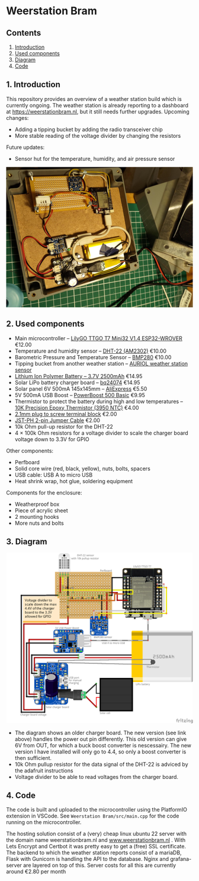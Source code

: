 Weerstation Bram
===============

Contents
----------------------

1. [ Introduction ](#intro)
2. [ Used components ](#components)
3. [ Diagram ](#diagram)
4. [ Code ](#code)

<a name="intro"></a>
## 1. Introduction

This repository provides an overview of a weather station build which is currently ongoing. The weather station is already reporting to a dashboard at https://weerstationbram.nl, but it still needs further upgrades. Upcoming changes:

- Adding a tipping bucket by adding the radio transceiver chip
- More stable reading of the voltage divider by changing the resistors

Future updates:

- Sensor hut for the temperature, humidity, and air pressure sensor

![Work in progress](./resources/readme_img/WorkInProgress.jpeg)

<a name="components"></a>
## 2. Used components

- Main microcontroller – [LilyGO TTGO T7 Mini32 V1.4 ESP32-WROVER](https://github.com/LilyGO/TTGO-T7-Demo) €12.00
- Temperature and humidity sensor – [DHT-22 (AM2302)](https://www.adafruit.com/product/385) €10.00
- Barometric Pressure and Temperature Sensor – [BMP280](https://www.adafruit.com/product/4059) €10.00
- Tipping bucket from another weather station – [AURIOL weather station sensor](https://www.handleidi.ng/auriol/ian-365824/handleiding)
- [Lithium Ion Polymer Battery – 3.7V 2500mAh](https://www.adafruit.com/product/328) €14.95
- Solar LiPo battery charger board – [bq24074](https://www.adafruit.com/product/4755) €14.95
- Solar panel 6V 500mA 145x145mm – [AliExpress](https://www.aliexpress.com/item/32877897718.html) €5.50
- 5V 500mA USB Boost – [PowerBoost 500 Basic](https://www.adafruit.com/product/1903) €9.95
- Thermistor to protect the battery during high and low temperatures – [10K Precision Epoxy Thermistor (3950 NTC)](https://www.adafruit.com/product/372) €4.00
- [2.1mm plug to screw terminal block](https://www.adafruit.com/product/369) €2.00
- [JST-PH 2-pin Jumper Cable](https://www.adafruit.com/product/1131) €2.00   
- 10k Ohm pull-up resistor for the DHT-22
- 4 × 100k Ohm resistors for a voltage divider to scale the charger board voltage down to 3.3V for GPIO

Other components:
- Perfboard
- Solid core wire (red, black, yellow), nuts, bolts, spacers
- USB cable: USB A to micro USB
- Heat shrink wrap, hot glue, soldering equipment

Components for the enclosure:
- Weatherproof box
- Piece of acrylic sheet
- 2 mounting hooks
- More nuts and bolts

<a name="diagram"></a>
## 3. Diagram

![Work in progress](./resources/readme_img/diagram.png)

- The diagram shows an older charger board. The new version (see link above) handles the power out pin differently. This old version can give 6V from OUT, for which a buck boost converter is nescessairy. The new version I have installed will only go to 4.4, so only a boost converter is then sufficient.
- 10k Ohm pullup resistor for the data signal of the DHT-22 is adviced by the adafruit instructions
- Voltage divider to be able to read voltages from the charger board.

<a name="code"></a>
## 4. Code

The code is built and uploaded to the microcontroller using the PlatformIO extension in VSCode. See `Weerstation Bram/src/main.cpp` for the code running on the microcontroller.

The hosting solution consist of a (very) cheap linux ubuntu 22 server with the domain name weerstationbram.nl and www.weerstationbram.nl . With Lets Encrypt and Certbot it was pretty easy to get a (free) SSL certificate.
The backend to which the weather station reports consist of a mariaDB, Flask with Gunicorn is handling the API to the database. Nginx and grafana-server are layered on top of this.
Server costs for all this are currently around €2.80 per month




